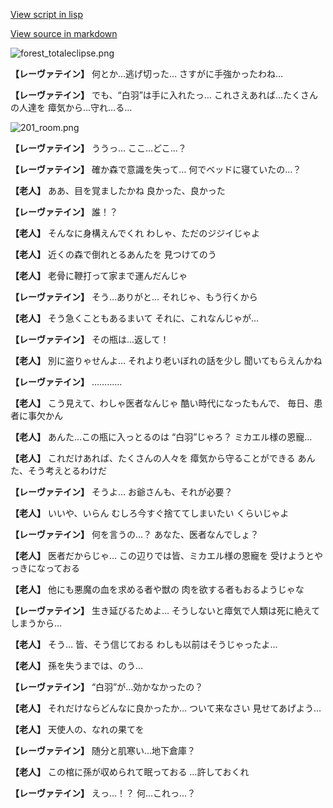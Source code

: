 [View script in lisp](../scripts/100802050.txt)

[View source in markdown](100802050.md)

![forest_totaleclipse.png](../images/backgrounds/forest_totaleclipse.png)

**【レーヴァテイン】**
何とか…逃げ切った…
さすがに手強かったわね…

**【レーヴァテイン】**
でも、“白羽”は手に入れたっ…
これさえあれば…たくさんの人達を
瘴気から…守れ…る…

![201_room.png](../images/backgrounds/201_room.png)

**【レーヴァテイン】**
ううっ…
ここ…どこ…？

**【レーヴァテイン】**
確か森で意識を失って…
何でベッドに寝ていたの…？

**【老人】**
ああ、目を覚ましたかね
良かった、良かった

**【レーヴァテイン】**
誰！？

**【老人】**
そんなに身構えんでくれ
わしゃ、ただのジジイじゃよ

**【老人】**
近くの森で倒れとるあんたを
見つけてのう

**【老人】**
老骨に鞭打って家まで運んだんじゃ

**【レーヴァテイン】**
そう…ありがと…
それじゃ、もう行くから

**【老人】**
そう急くこともあるまいて
それに、これなんじゃが…

**【レーヴァテイン】**
その瓶は…返して！

**【老人】**
別に盗りゃせんよ…
それより老いぼれの話を少し
聞いてもらえんかね

**【レーヴァテイン】**
…………

**【老人】**
こう見えて、わしゃ医者なんじゃ
酷い時代になったもんで、
毎日、患者に事欠かん

**【老人】**
あんた…この瓶に入っとるのは
“白羽”じゃろ？
ミカエル様の恩寵…

**【老人】**
これだけあれば、たくさんの人々を
瘴気から守ることができる
あんた、そう考えとるわけだ

**【レーヴァテイン】**
そうよ…
お爺さんも、それが必要？

**【老人】**
いいや、いらん
むしろ今すぐ捨ててしまいたい
くらいじゃよ

**【レーヴァテイン】**
何を言うの…？
あなた、医者なんでしょ？

**【老人】**
医者だからじゃ…
この辺りでは皆、ミカエル様の恩寵を
受けようとやっきになっておる

**【老人】**
他にも悪魔の血を求める者や獣の
肉を欲する者もおるようじゃな

**【レーヴァテイン】**
生き延びるためよ…
そうしないと瘴気で人類は死に絶えて
しまうから…

**【老人】**
そう…
皆、そう信じておる
わしも以前はそうじゃったよ…

**【老人】**
孫を失うまでは、のう…

**【レーヴァテイン】**
“白羽”が…効かなかったの？

**【老人】**
それだけならどんなに良かったか…
ついて来なさい
見せてあげよう…

**【老人】**
天使人の、なれの果てを

**【レーヴァテイン】**
随分と肌寒い…地下倉庫？

**【老人】**
この棺に孫が収められて眠っておる
…許しておくれ

**【レーヴァテイン】**
えっ…！？
何…これっ…？